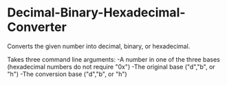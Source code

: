 # Decimal-Binary-Hexadecimal-Converter
Converts the given number into decimal, binary, or hexadecimal.

Takes three command line arguments:
-A number in one of the three bases (hexadecimal numbers do not require "0x")
-The original base ("d","b", or "h")
-The conversion base ("d","b", or "h")
